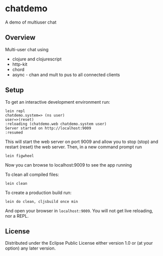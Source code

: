 # chatdemo

A demo of multiuser chat

## Overview

Multi-user chat using
* clojure and clojurescript
* http-kit
* chord
* async - chan and mult to pus to all connected clients

## Setup

To get an interactive development environment run:

    lein repl
    chatdemo.system=> (ns user)
    user=>(reset)
    :reloading (chatdemo.web chatdemo.system user)
    Server started on http://localhost:9009
    :resumed

This will start the web server on port 9009 and allow you to stop (stop) and restart (reset)
the web server. Then, in a new command prompt run

    lein figwheel

Now you can browse to localhost:9009 to see the app running

To clean all compiled files:

    lein clean

To create a production build run:

    lein do clean, cljsbuild once min

And open your browser in `localhost:9009`. You will not
get live reloading, nor a REPL. 

## License


Distributed under the Eclipse Public License either version 1.0 or (at your option) any later version.
